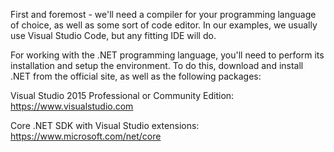 First and foremost - we'll need a compiler for your programming language of choice, as well as some sort of code editor. In our examples, we usually use Visual Studio Code, but any fitting IDE will do.

For working with the .NET programming language, you'll need to perform its installation and setup the environment. To do this, download and install .NET from the official site, as well as the following packages:

Visual Studio 2015 Professional or Community Edition: https://www.visualstudio.com

Core .NET SDK with Visual Studio extensions: https://www.microsoft.com/net/core
